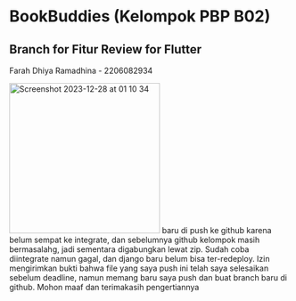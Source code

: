 # BookBuddies (Kelompok PBP B02)
## Branch for Fitur Review for Flutter

Farah Dhiya Ramadhina - 2206082934


<img width="270" alt="Screenshot 2023-12-28 at 01 10 34" src="https://github.com/fikriwahab/BookBuddies/assets/124555865/089ba3f4-b2fa-4e0d-bc69-6bc5fbb41232">
baru di push ke github karena belum sempat ke integrate, dan sebelumnya github kelompok masih bermasalahg, jadi sementara digabungkan lewat zip. Sudah coba diintegrate namun gagal, dan django baru belum bisa ter-redeploy. Izin mengirimkan bukti bahwa file yang saya push ini telah saya selesaikan sebelum deadline, namun memang baru saya push dan buat branch baru di github. Mohon maaf dan terimakasih pengertiannya
